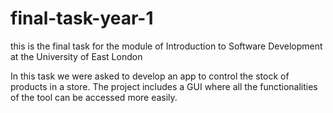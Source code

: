 # final-task-year-1
this is the final task for the module of Introduction to Software Development at the University of East London


In this task we were asked to develop an app to control the stock of products in a store.  The project includes a GUI where
all the functionalities of the tool can be accessed more easily. 
